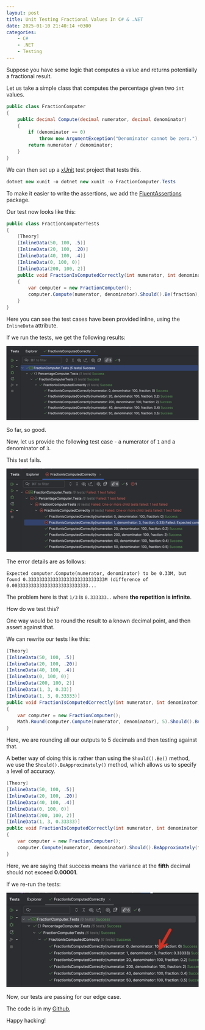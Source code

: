 ```yaml
---
layout: post
title: Unit Testing Fractional Values In C# & .NET
date: 2025-01-10 21:40:14 +0300
categories:
    - C#
    - .NET
    - Testing
---
```


Suppose you have some logic that computes a value and returns potentially a fractional result.

Let us take a simple class that computes the percentage given two `int` values.

```c#
public class FractionComputer
{
    public decimal Compute(decimal numerator, decimal denominator)
    {
        if (denominator == 0)
            throw new ArgumentException("Denominator cannot be zero.");
        return numerator / denominator;
    }
}
```

We can then set up a [xUnit](https://xunit.net) test project that tests this.

```c#
dotnet new xunit -o dotnet new xunit -o FractionComputer.Tests
```

To make it easier to write the assertions, we add the [FluentAssertions](https://www.nuget.org/packages/fluentassertions/) package.

Our test now looks like this:

```c#
public class FractionComputerTests
{
    [Theory]
    [InlineData(50, 100, .5)]
    [InlineData(20, 100, .20)]
    [InlineData(40, 100, .4)]
    [InlineData(0, 100, 0)]
    [InlineData(200, 100, 2)]
    public void FractionIsComputedCorrectly(int numerator, int denominator, decimal fraction)
    {
        var computer = new FractionComputer();
        computer.Compute(numerator, denominator).Should().Be(fraction);
    }
}
```

Here you can see the test cases have been provided inline, using the `InlineData` attribute.

If we run the tests, we get the following results:

![xUnitTestOne](../images/2025/01/xUnitTestOne.png)

So far, so good.

Now, let us provide the following test case - a numerator of `1` and a denominator of `3`.

This test fails.

![xUnitTestTwo](../images/2025/01/xUnitTestTwo.png)

The error details are as follows:

```plaintext
Expected computer.Compute(numerator, denominator) to be 0.33M, but found 0.3333333333333333333333333333M (difference of 0.0033333333333333333333333333...
```

The problem here is that `1/3` is `0.333333`... where **the repetition is infinite**.

How do we test this?

One way would be to round the result to a known decimal point, and then assert against that.

We can rewrite our tests like this:

```c#
[Theory]
[InlineData(50, 100, .5)]
[InlineData(20, 100, .20)]
[InlineData(40, 100, .4)]
[InlineData(0, 100, 0)]
[InlineData(200, 100, 2)]
[InlineData(1, 3, 0.33)]
[InlineData(1, 3, 0.33333)]
public void FractionIsComputedCorrectly(int numerator, int denominator, decimal fraction)
{
    var computer = new FractionComputer();
    Math.Round(computer.Compute(numerator, denominator), 5).Should().Be(fraction);
}
```

Here, we are rounding all our outputs to 5 decimals and then testing against that.

A better way of doing this is rather than using the `Should().Be()` method, we use the `Should().BeApproximately()` method, which allows us to specify a level of accuracy.

```c#
[Theory]
[InlineData(50, 100, .5)]
[InlineData(20, 100, .20)]
[InlineData(40, 100, .4)]
[InlineData(0, 100, 0)]
[InlineData(200, 100, 2)]
[InlineData(1, 3, 0.33333)]
public void FractionIsComputedCorrectly(int numerator, int denominator, decimal fraction)
{
    var computer = new FractionComputer();
    computer.Compute(numerator, denominator).Should().BeApproximately(fraction, 0.00001M);
}
```

Here, we are saying that success means the variance at the **fifth** decimal should not exceed **0.00001**.

If we re-run the tests:

![xUnitTestThree](../images/2025/01/xUnitTestThree.png)

Now, our tests are passing for our edge case.

The code is in my [Github](https://github.com/conradakunga/BlogCode/tree/master/2025-01-10%20-%20Testing%20Fractional%20Values),

Happy hacking!
